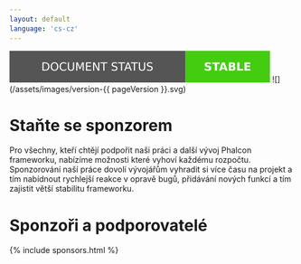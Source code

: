 ```yaml
---
layout: default
language: 'cs-cz'
---
```

![](/assets/images/document-status-stable-success.svg) ![](/assets/images/version-{{ pageVersion }}.svg)
# Staňte se sponzorem

Pro všechny, kteří chtějí podpořit naši práci a další vývoj Phalcon frameworku, nabízíme možnosti které vyhoví každému rozpočtu. Sponzorování naší práce dovolí vývojářům vyhradit si více času na projekt a tím nabídnout rychlejší reakce v opravě bugů, přidávání nových funkcí a tím zajistit větší stabilitu frameworku.

# Sponzoři a podporovatelé

{% include sponsors.html %}
